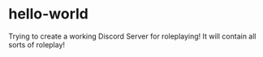 # hello-world
Trying to create a working Discord Server for roleplaying!
It will contain all sorts of roleplay!
